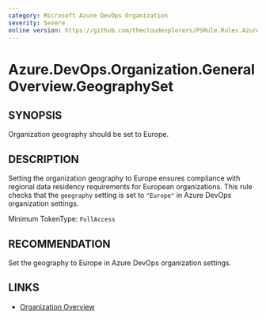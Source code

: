 ```yaml
---
category: Microsoft Azure DevOps Organization
severity: Severe
online version: https://github.com/thecloudexplorers/PSRule.Rules.AzureDevOps/tree/main/src/PSRule.Rules.AzureDevOps/en/Azure.DevOps.Organization.GeneralOverview.GeographySet.md
---
```


# Azure.DevOps.Organization.GeneralOverview.GeographySet

## SYNOPSIS

Organization geography should be set to Europe.

## DESCRIPTION

Setting the organization geography to Europe ensures compliance with regional data residency requirements for European organizations. This rule checks that the `geography` setting is set to `"Europe"` in Azure DevOps organization settings.

Minimum TokenType: `FullAccess`

## RECOMMENDATION

Set the geography to Europe in Azure DevOps organization settings.

## LINKS

- [Organization Overview](https://learn.microsoft.com/en-us/azure/devops/organizations/accounts/organization-overview)
